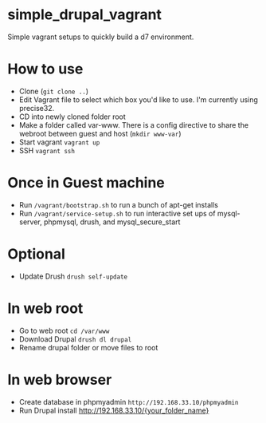 simple_drupal_vagrant
=


Simple vagrant setups to quickly build a d7 environment. 


How to use
==

- Clone (`git clone ..`)
- Edit Vagrant file to select which box you'd like to use. I'm currently using precise32. 
- CD into newly cloned folder root 
- Make a folder called var-www. There is a config directive to share the webroot between guest and host (`mkdir www-var`)
- Start vagrant `vagrant up`
- SSH `vagrant ssh`

Once in Guest machine
==

- Run `/vagrant/bootstrap.sh` to run a bunch of apt-get installs
- Run `/vagrant/service-setup.sh` to run interactive set ups of mysql-server, phpmysql, drush, and mysql_secure_start

Optional
==
- Update Drush `drush self-update`

In web root 
==
- Go to web root `cd /var/www`
- Download Drupal `drush dl drupal`
- Rename drupal folder or move files to root
 
In web browser
==

- Create database in phpmyadmin `http://192.168.33.10/phpmyadmin`
- Run Drupal install http://192.168.33.10/{your_folder_name}
